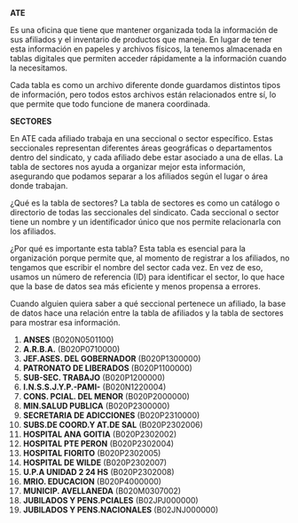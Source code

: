 **ATE** 

Es una oficina que tiene que mantener organizada toda la información de sus afiliados y el inventario de productos que maneja. En lugar de tener esta información en papeles y archivos físicos, la tenemos almacenada en tablas digitales que permiten acceder rápidamente a la información cuando la necesitamos.

Cada tabla es como un archivo diferente donde guardamos distintos tipos de información, pero todos estos archivos están relacionados entre sí, lo que permite que todo funcione de manera coordinada.

**SECTORES**

 En ATE cada afiliado trabaja en una seccional o sector específico. Estas seccionales representan diferentes áreas geográficas o departamentos dentro del sindicato, y cada afiliado debe estar asociado a una de ellas. La tabla de sectores nos ayuda a organizar mejor esta información, asegurando que podamos separar a los afiliados según el lugar o área donde trabajan.

¿Qué es la tabla de sectores? La tabla de sectores es como un catálogo o directorio de todas las seccionales del sindicato. Cada seccional o sector tiene un nombre y un identificador único que nos permite relacionarla con los afiliados.

¿Por qué es importante esta tabla? Esta tabla es esencial para la organización porque permite que, al momento de registrar a los afiliados, no tengamos que escribir el nombre del sector cada vez. En vez de eso, usamos un número de referencia (ID) para identificar el sector, lo que hace que la base de datos sea más eficiente y menos propensa a errores.

Cuando alguien quiera saber a qué seccional pertenece un afiliado, la base de datos hace una relación entre la tabla de afiliados y la tabla de sectores para mostrar esa información.

1. **ANSES** (B020N0501100)
2. **A.R.B.A.** (B020P0710000)
3. **JEF.ASES. DEL GOBERNADOR** (B020P1300000)
4. **PATRONATO DE LIBERADOS** (B020P1100000)
5. **SUB-SEC. TRABAJO** (B020P1200000)
6. **I.N.S.S.J.Y.P.-PAMI-** (B020N1220004)
7. **CONS. PCIAL. DEL MENOR** (B020P2000000)
8. **MIN.SALUD PUBLICA** (B020P2300000)
9. **SECRETARIA DE ADICCIONES** (B020P2310000)
10. **SUBS.DE COORD.Y AT.DE SAL** (B020P2302006)
11. **HOSPITAL ANA GOITIA** (B020P2302002)
12. **HOSPITAL PTE PERON** (B020P2302004)
13. **HOSPITAL FIORITO** (B020P2302005)
14. **HOSPITAL DE WILDE** (B020P2302007)
15. **U.P.A UNIDAD 2 24 HS** (B020P2302008)
16. **MRIO. EDUCACION** (B020P4000000)
17. **MUNICIP. AVELLANEDA** (B020M0307002)
18. **JUBILADOS Y PENS.PCIALES** (B02JPJ000000)
19. **JUBILADOS Y PENS.NACIONALES** (B02JNJ000000)

